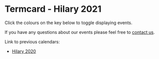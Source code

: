 # Termcard - Hilary 2021

Click the colours on the key below to toggle displaying events.

If you have any questions about our events please feel free to [contact us](/contact).  

<Calendar styles='calendar.module.css' settings='calendar.json' start='10 January 2021' finish='13 March 2021' weeks='8' title="HT'19"/>

Link to previous calendars:
- [Hilary 2020](/termcard/ht20)